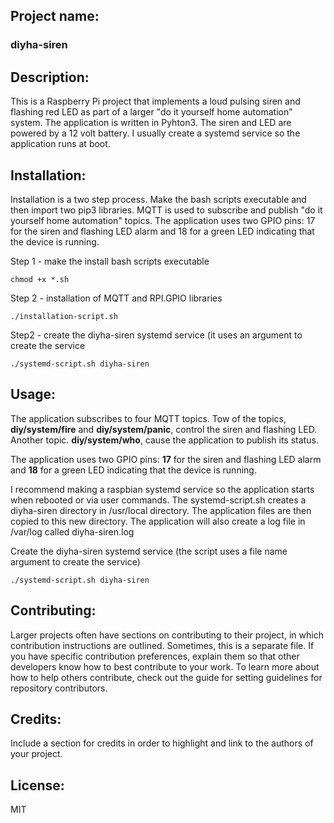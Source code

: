 ## Project name: 

### diyha-siren

## Description: 
This is a Raspberry Pi project that implements a loud pulsing siren and flashing red LED as part of a larger "do it yourself home automation" system.  The application is written in Pyhton3. The siren and LED are powered by a 12 volt battery. I usually create a systemd service so the application runs at boot.

## Installation: 
Installation is a two step process. Make the bash scripts executable and then import two pip3 libraries. MQTT is used to subscribe and publish "do it yourself home automation" topics. The application uses two GPIO pins: 17 for the siren and flashing LED alarm and 18 for a green LED indicating that the device is running.

Step 1 - make the install bash scripts executable
```
chmod +x *.sh
```

Step 2 - installation of MQTT and RPI.GPIO libraries
```chmod +x *.sh
./installation-script.sh
```
Step2 - create the diyha-siren systemd service (it uses an argument to create the service
```
./systemd-script.sh diyha-siren
```
## Usage: 
The application subscribes to four MQTT topics. Tow of the topics, **diy/system/fire** and **diy/system/panic**, control the siren and flashing LED. Another topic. **diy/system/who**, cause the application to publish its status. 

The application uses two GPIO pins: **17** for the siren and flashing LED alarm and **18** for a green LED indicating that the device is running.

I recommend making a raspbian systemd service so the application starts when rebooted or via user commands. The systemd-script.sh creates a diyha-siren directory in /usr/local directory. The application files are then copied to this new directory. The application will also create a log file in /var/log called diyha-siren.log

Create the diyha-siren systemd service (the script uses a file name argument to create the service)
```
./systemd-script.sh diyha-siren
```

## Contributing: 
Larger projects often have sections on contributing to their project, in which contribution instructions are outlined. Sometimes, this is a separate file. If you have specific contribution preferences, explain them so that other developers know how to best contribute to your work. To learn more about how to help others contribute, check out the guide for setting guidelines for repository contributors.

## Credits: 
Include a section for credits in order to highlight and link to the authors of your project.

## License: 
MIT
